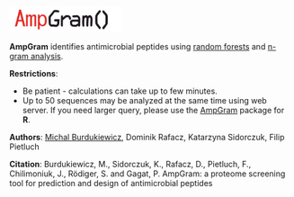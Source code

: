 <img src="AMP_log.png" alt="logo" style="width: 200px;"/>

**AmpGram**  identifies antimicrobial peptides using [random forests](https://www.stat.berkeley.edu/~breiman/RandomForests/cc_home.htm) and [n-gram analysis](http://github.com/michbur/biogram).  

**Restrictions**:
* Be patient - calculations can take up to few minutes.  
* Up to 50 sequences may be analyzed at the same time using web server. If you need larger query, please use the [AmpGram](https://CRAN.R-project.org/package=AmpGram) package for **R**.

**Authors**: [Michal Burdukiewicz](https://github.com/michbur), Dominik Rafacz, Katarzyna Sidorczuk, Filip Pietluch

**Citation**:
Burdukiewicz, M., Sidorczuk, K., Rafacz, D., Pietluch, F., Chilimoniuk, J., Rödiger, S.  and Gagat, P. AmpGram: a proteome screening tool for prediction and design of antimicrobial peptides